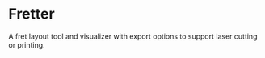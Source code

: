 # Fretter

A fret layout tool and visualizer with export options to support laser cutting or printing.
